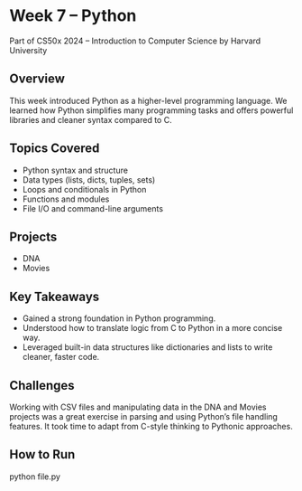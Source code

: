 # Week 7 – Python

Part of CS50x 2024 – Introduction to Computer Science by Harvard University

## Overview
This week introduced Python as a higher-level programming language. We learned how Python simplifies many programming tasks and offers powerful libraries and cleaner syntax compared to C.

## Topics Covered
- Python syntax and structure
- Data types (lists, dicts, tuples, sets)
- Loops and conditionals in Python
- Functions and modules
- File I/O and command-line arguments

## Projects
- DNA
- Movies

## Key Takeaways
- Gained a strong foundation in Python programming.
- Understood how to translate logic from C to Python in a more concise way.
- Leveraged built-in data structures like dictionaries and lists to write cleaner, faster code.

## Challenges
Working with CSV files and manipulating data in the DNA and Movies projects was a great exercise in parsing and using Python’s file handling features. It took time to adapt from C-style thinking to Pythonic approaches.

## How to Run
python file.py
